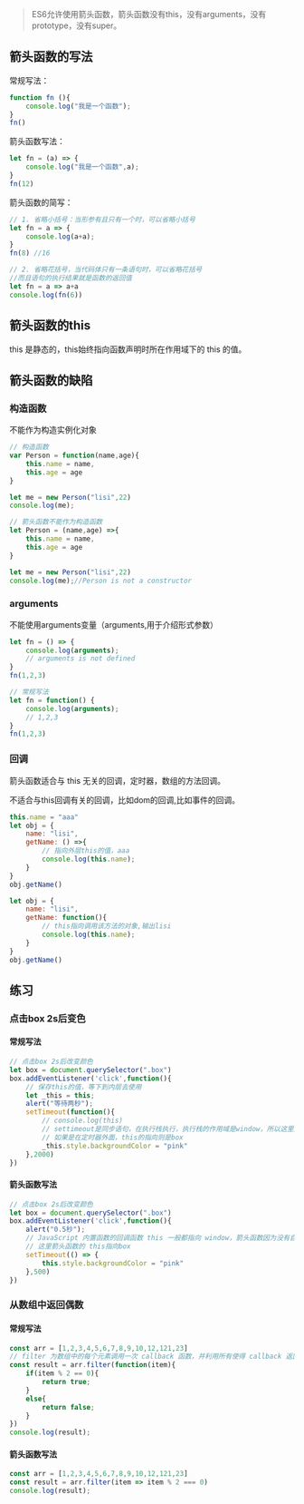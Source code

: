 > ES6允许使用箭头函数，箭头函数没有this，没有arguments，没有prototype，没有super。

## 箭头函数的写法

常规写法：

```JavaScript
function fn (){
    console.log("我是一个函数");
}
fn()
```

箭头函数写法：

```JavaScript
let fn = (a) => {
    console.log("我是一个函数",a);
}
fn(12)
```

箭头函数的简写：

```JavaScript
// 1. 省略小括号：当形参有且只有一个时，可以省略小括号
let fn = a => {
    console.log(a+a);
}
fn(8) //16

// 2. 省略花括号，当代码体只有一条语句时，可以省略花括号
//而且语句的执行结果就是函数的返回值
let fn = a => a+a
console.log(fn(6))
```



## 箭头函数的this

this 是静态的，this始终指向函数声明时所在作用域下的 this 的值。

## 箭头函数的缺陷

### 构造函数

不能作为构造实例化对象

```JavaScript
// 构造函数
var Person = function(name,age){
    this.name = name,
    this.age = age
}

let me = new Person("lisi",22)
console.log(me);

// 箭头函数不能作为构造函数
let Person = (name,age) =>{
    this.name = name,
    this.age = age
}

let me = new Person("lisi",22)
console.log(me);//Person is not a constructor
```

### arguments

不能使用arguments变量（arguments,用于介绍形式参数）

```JavaScript
let fn = () => {
    console.log(arguments);
    // arguments is not defined
}
fn(1,2,3)

// 常规写法
let fn = function() {
    console.log(arguments);
    // 1,2,3
}
fn(1,2,3)
```

### 回调

箭头函数适合与 this 无关的回调，定时器，数组的方法回调。

不适合与this回调有关的回调，比如dom的回调,比如事件的回调。

```javascript
this.name = "aaa"
let obj = {
    name: "lisi",
    getName: () =>{
        // 指向外层this的值，aaa
        console.log(this.name);
    }
}
obj.getName()

let obj = {
    name: "lisi",
    getName: function(){
        // this指向调用该方法的对象,输出lisi
        console.log(this.name);
    }
}
obj.getName()
```

## 练习

### 点击box 2s后变色

#### 常规写法

```JavaScript
// 点击box 2s后改变颜色
let box = document.querySelector(".box")
box.addEventListener('click',function(){
    // 保存this的值，等下到内层去使用
    let _this = this;
    alert("等待两秒");
    setTimeout(function(){
        // console.log(this)
        // settimeout是同步语句，在执行栈执行，执行栈的作用域是window，所以这里的this是window
        // 如果是在定时器外面，this的指向则是box
        _this.style.backgroundColor = "pink"
    },2000)
})
```

#### 箭头函数写法

```JavaScript
// 点击box 2s后改变颜色
let box = document.querySelector(".box")
box.addEventListener('click',function(){
    alert("0.5秒");
    // JavaScript 内置函数的回调函数 this 一般都指向 window，箭头函数因为没有自己的this，找到外部函数的 this，也就是 box
    // 这里箭头函数的 this指向box
    setTimeout(() => {
        this.style.backgroundColor = "pink"
    },500)
})
```

### 从数组中返回偶数

#### 常规写法

```JavaScript
const arr = [1,2,3,4,5,6,7,8,9,10,12,121,23]
// filter 为数组中的每个元素调用一次 callback 函数，并利用所有使得 callback 返回 true 或等价于 true 的值的元素创建一个新数组。
const result = arr.filter(function(item){
    if(item % 2 == 0){
        return true;
    }
    else{
        return false;
    }
})
console.log(result);
```

#### 箭头函数写法

```JavaScript
const arr = [1,2,3,4,5,6,7,8,9,10,12,121,23]
const result = arr.filter(item => item % 2 === 0)
console.log(result);
```

## 
